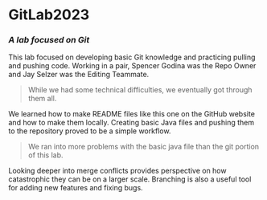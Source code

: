 # GitLab2023
### *A lab focused on Git*

This lab focused on developing basic Git knowledge and practicing pulling and pushing code. 
Working in a pair, Spencer Godina was the Repo Owner and Jay Selzer was the Editing Teammate.

> While we had some technical difficulties, we eventually got through them all.

We learned how to make README files like this one on the GitHub website and how to make them locally.
Creating basic Java files and pushing them to the repository proved to be a simple workflow. 

> We ran into more problems with the basic java file than the git portion of this lab.

Looking deeper into merge conflicts provides perspective on how catastrophic they can be on a larger
scale. Branching is also a useful tool for adding new features and fixing bugs. 
